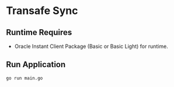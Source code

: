 # Transafe Sync

## Runtime Requires 
* Oracle Instant Client Package (Basic or Basic Light) for runtime.

## Run Application
```
go run main.go
```